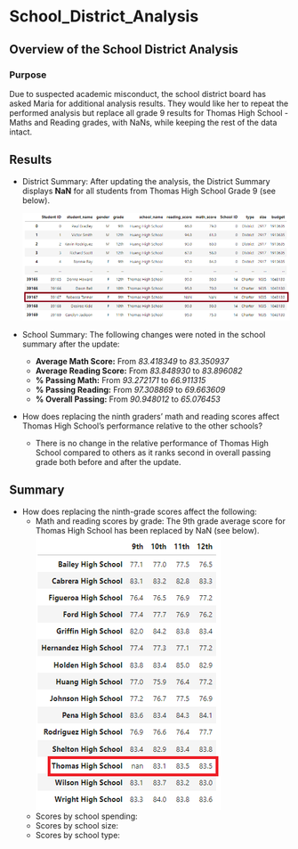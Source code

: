 # School_District_Analysis

## Overview of the School District Analysis

### Purpose
Due to suspected academic misconduct, the school district board has asked Maria for additional analysis results. They would like her to repeat the performed analysis but replace all grade 9 results for Thomas High School - Maths and Reading grades, with NaNs, while keeping the rest of the data intact.

## Results

* District Summary: After updating the analysis, the District Summary displays **NaN** for all students from Thomas High School Grade 9 (see below).

    ![District_Summary](https://github.com/SBaig01/School_District_Analysis/blob/52b0895a0b8ed7f02bef68dce794a13ae62836c9/student_data_complete_df.png)

* School Summary: The following changes were noted in the school summary after the update:
   - **Average Math Score:** From *83.418349* to *83.350937*
   - **Average Reading Score:** From *83.848930* to *83.896082*
   - **% Passing Math:** From *93.272171* to *66.911315*
   - **% Passing Reading:** From *97.308869* to *69.663609*
   - **% Overall Passing:** From *90.948012* to *65.076453*
* How does replacing the ninth graders’ math and reading scores affect Thomas High School’s performance relative to the other schools?
   - There is no change in the relative performance of Thomas High School compared to others as it ranks second in overall passing grade both before and after the update.


## Summary
* How does replacing the ninth-grade scores affect the following:
   - Math and reading scores by grade: The 9th grade average score for Thomas High School has been replaced by NaN (see below).
        ![Scores by Grade](https://github.com/SBaig01/School_District_Analysis/blob/ea80b59a9a9583e63958ea4d27f7a7b27d69bb26/a.png)
   - Scores by school spending: 
   - Scores by school size: 
   - Scores by school type: 

